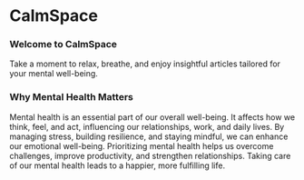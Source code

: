 # CalmSpace

### Welcome to CalmSpace

Take a moment to relax, breathe, and enjoy insightful articles tailored for your mental well-being.

### Why Mental Health Matters

Mental health is an essential part of our overall well-being. It affects how we think, feel, and act, influencing our relationships, work, and daily lives. By managing stress, building resilience, and staying mindful, we can enhance our emotional well-being. Prioritizing mental health helps us overcome challenges, improve productivity, and strengthen relationships. Taking care of our mental health leads to a happier, more fulfilling life.
